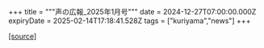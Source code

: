 +++
title = """声の広報_2025年1月号"""
date = 2024-12-27T07:00:00.000Z
expiryDate = 2025-02-14T17:18:41.528Z
tags = ["kuriyama","news"]
+++


[[source]](https://www.town.kuriyama.hokkaido.jp/site/koho/29881.html)
